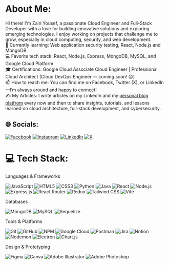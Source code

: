 # About Me:
Hi there! I'm Zain Yousef, a passionate Cloud Engineer and Full-Stack Developer with a love for building innovative solutions and exploring emerging technologies. I enjoy working on projects that challenge me to grow, especially in cloud computing, security, and web development.<br>🌱 Currently learning: Web application security testing, React, Node.js and MongoDB<br>💻 Favorite tech stack: React, Node.js, Express, MongoDB, MySQL, and Google Cloud Platform<br>🎓 Certifications: Google Cloud Associate Cloud Engineer | Professional Cloud Architect (Cloud DevOps Engineer — coming soon! 😊)<br>📫 How to reach me: You can find me on Facebook, Twitter (X), or LinkedIn—I’m always around and happy to connect!<br>✍️ My Articles: I write articles on my LinkedIn and my [personal blog platfrom](https://zain-gxa8hshhdjf4cmbh.francecentral-01.azurewebsites.net/blogs) every now and then to share insights, tutorials, and lessons learned on cloud architecture, full-stack development, and cybersecurity.


## 🌐 Socials:
[![Facebook](https://img.shields.io/badge/Facebook-%231877F2.svg?logo=Facebook&logoColor=white)](https://facebook.com/X.Twiixx.1) [![Instagram](https://img.shields.io/badge/Instagram-%23E4405F.svg?logo=Instagram&logoColor=white)](https://instagram.com/x_twiixx) [![LinkedIn](https://img.shields.io/badge/LinkedIn-%230077B5.svg?logo=linkedin&logoColor=white)](https://linkedin.com/in/zain-yousef) [![X](https://img.shields.io/badge/X-black.svg?logo=X&logoColor=white)](https://x.com/twiixx_x) 

# 💻 Tech Stack:
Languages & Frameworks
<p align="left">
<img src="https://img.shields.io/badge/JavaScript-F7DF1E?style=flat-square&logo=javascript&logoColor=black" alt="JavaScript" />
<img src="https://img.shields.io/badge/HTML5-E34F26?style=flat-square&logo=html5&logoColor=white" alt="HTML5" />
<img src="https://img.shields.io/badge/CSS3-1572B6?style=flat-square&logo=css3&logoColor=white" alt="CSS3" />
<img src="https://img.shields.io/badge/Python-3776AB?style=flat-square&logo=python&logoColor=white" alt="Python" />
<img src="https://img.shields.io/badge/Java-007396?style=flat-square&logo=java&logoColor=white" alt="Java" />
<img src="https://img.shields.io/badge/React-61DAFB?style=flat-square&logo=react&logoColor=black" alt="React" />
<img src="https://img.shields.io/badge/Node.js-339933?style=flat-square&logo=node.js&logoColor=white" alt="Node.js" />
<img src="https://img.shields.io/badge/Express.js-000000?style=flat-square&logo=express&logoColor=white" alt="Express.js" />
<img src="https://img.shields.io/badge/React_Router-CA4245?style=flat-square&logo=react-router&logoColor=white" alt="React Router" />
<img src="https://img.shields.io/badge/Redux-764ABC?style=flat-square&logo=redux&logoColor=white" alt="Redux" />
<img src="https://img.shields.io/badge/Tailwind_CSS-38B2AC?style=flat-square&logo=tailwind-css&logoColor=white" alt="Tailwind CSS" />
<img src="https://img.shields.io/badge/Vite-646CFF?style=flat-square&logo=vite&logoColor=white" alt="Vite" />
</p>

Databases
<p align="left">
<img src="https://img.shields.io/badge/MongoDB-4EA94B?style=flat-square&logo=mongodb&logoColor=white" alt="MongoDB" />
<img src="https://img.shields.io/badge/MySQL-4479A1?style=flat-square&logo=mysql&logoColor=white" alt="MySQL" />
<img src="https://img.shields.io/badge/Sequelize-52B0E7?style=flat-square&logo=sequelize&logoColor=white" alt="Sequelize" />
</p>

Tools & Platforms
<p align="left">
<img src="https://img.shields.io/badge/Git-F05033?style=flat-square&logo=git&logoColor=white" alt="Git" />
<img src="https://img.shields.io/badge/GitHub-181717?style=flat-square&logo=github&logoColor=white" alt="GitHub" />
<img src="https://img.shields.io/badge/NPM-CB3837?style=flat-square&logo=npm&logoColor=white" alt="NPM" />
<img src="https://img.shields.io/badge/Google_Cloud-4285F4?style=flat-square&logo=google-cloud&logoColor=white" alt="Google Cloud" />
<img src="https://img.shields.io/badge/Postman-FF6C37?style=flat-square&logo=postman&logoColor=white" alt="Postman" />
<img src="https://img.shields.io/badge/Jira-0052CC?style=flat-square&logo=jira&logoColor=white" alt="Jira" />
<img src="https://img.shields.io/badge/Notion-000000?style=flat-square&logo=notion&logoColor=white" alt="Notion" />
<img src="https://img.shields.io/badge/Nodemon-76D04B?style=flat-square&logo=nodemon&logoColor=white" alt="Nodemon" />
<img src="https://img.shields.io/badge/Electron-47848F?style=flat-square&logo=electron&logoColor=white" alt="Electron" />
<img src="https://img.shields.io/badge/Chart.js-FF6384?style=flat-square&logo=chart.js&logoColor=white" alt="Chart.js" />
</p>

Design & Prototyping
<p align="left">
<img src="https://img.shields.io/badge/Figma-F24E1E?style=flat-square&logo=figma&logoColor=white" alt="Figma" />
<img src="https://img.shields.io/badge/Canva-00C4CC?style=flat-square&logo=canva&logoColor=white" alt="Canva" />
<img src="https://img.shields.io/badge/Adobe_Illustrator-FF9A00?style=flat-square&logo=adobe-illustrator&logoColor=white" alt="Adobe Illustrator" />
<img src="https://img.shields.io/badge/Adobe_Photoshop-31A8FF?style=flat-square&logo=adobe-photoshop&logoColor=white" alt="Adobe Photoshop" />
</p>

